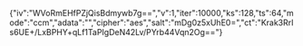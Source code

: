 {"iv":"WVoRmEHfPZjQisBdmywb7g==","v":1,"iter":10000,"ks":128,"ts":64,"mode":"ccm","adata":"","cipher":"aes","salt":"mDg0z5xUhE0=","ct":"Krak3RrIs6UE+/LxBPHY+qLf1TaPIgDeN42Lv/PYrb44Vqn2Og=="}
